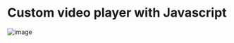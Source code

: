 # Custom video player with Javascript

![image](https://user-images.githubusercontent.com/56358504/208733636-6c097bee-bba9-4f96-b06d-d57fb50dc1fd.png)
